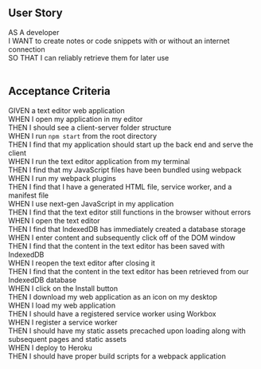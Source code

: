 ## User Story  
AS A developer  
I WANT to create notes or code snippets with or without an internet connection  
SO THAT I can reliably retrieve them for later use  
<br>
## Acceptance Criteria  
GIVEN a text editor web application  
WHEN I open my application in my editor  
THEN I should see a client-server folder structure  
WHEN I run `npm start` from the root directory  
THEN I find that my application should start up the back end and serve the client  
WHEN I run the text editor application from my terminal  
THEN I find that my JavaScript files have been bundled using webpack  
WHEN I run my webpack plugins  
THEN I find that I have a generated HTML file, service worker, and a manifest file  
WHEN I use next-gen JavaScript in my application  
THEN I find that the text editor still functions in the browser without errors  
WHEN I open the text editor  
THEN I find that IndexedDB has immediately created a database storage  
WHEN I enter content and subsequently click off of the DOM window  
THEN I find that the content in the text editor has been saved with IndexedDB  
WHEN I reopen the text editor after closing it  
THEN I find that the content in the text editor has been retrieved from our IndexedDB database    
WHEN I click on the Install button  
THEN I download my web application as an icon on my desktop  
WHEN I load my web application  
THEN I should have a registered service worker using Workbox  
WHEN I register a service worker  
THEN I should have my static assets precached upon loading along with subsequent pages and static assets  
WHEN I deploy to Heroku  
THEN I should have proper build scripts for a webpack application  